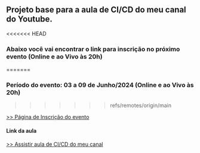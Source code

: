## Projeto base para a aula de CI/CD do meu canal do Youtube.

<<<<<<< HEAD
### Abaixo você vai encontrar o link para inscrição no próximo evento (Online e ao Vivo às 20h)
=======
### Período do evento: 03 a 09 de Junho/2024 (Online e ao Vivo às 20h)
>>>>>>> refs/remotes/origin/main

[>> Página de Inscrição do evento](https://org.imersaoaws.com.br/github/aula-cicd)

#### Link da aula ####

[>> Assistir aula de CI/CD do meu canal](https://youtu.be/O2TbkEhpfBE)